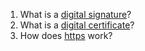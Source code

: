 1. What is a [digital signature]()?
2. What is a [digital certificate]()?
3. How does [https]() work?
